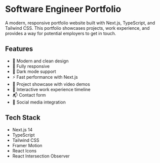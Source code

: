 # Software Engineer Portfolio

A modern, responsive portfolio website built with Next.js, TypeScript, and Tailwind CSS. This portfolio showcases projects, work experience, and provides a way for potential employers to get in touch.

## Features

- 🎨 Modern and clean design
- 📱 Fully responsive
- 🌙 Dark mode support
- ⚡ Fast performance with Next.js
- 🎥 Project showcase with video demos
- 📝 Interactive work experience timeline
- 📬 Contact form
- 🔗 Social media integration

## Tech Stack

- Next.js 14
- TypeScript
- Tailwind CSS
- Framer Motion
- React Icons
- React Intersection Observer

